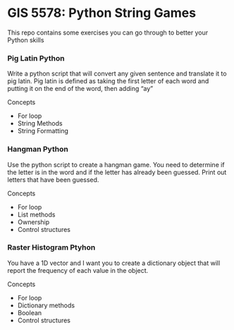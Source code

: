 # GIS 5578: Python String Games

This repo contains some exercises you can go through to better your Python skills

### Pig Latin Python
Write a python script that will convert any given sentence and translate it to pig latin. Pig latin is defined as taking the first letter of each word and putting it on the end of the word, then adding “ay”

Concepts
* For loop
* String Methods
* String Formatting

### Hangman Python
Use the python script to create a hangman game. You need to determine if the letter is in the word and if the letter has already been guessed. Print out letters that have been guessed. 

Concepts
* For loop
* List methods
* Ownership
* Control structures

### Raster Histogram Ptyhon
You have a 1D vector and I want you to create a dictionary object that will report the frequency of each value in the object.

Concepts
* For loop
* Dictionary methods
* Boolean 
* Control structures
